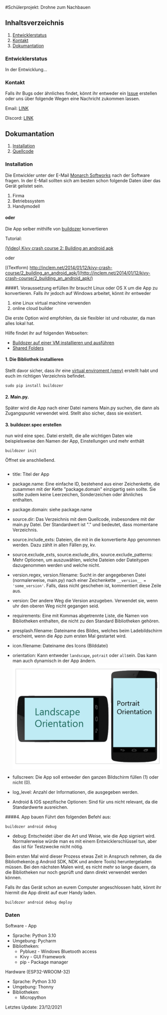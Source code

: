 #Schülerprojekt: Drohne zum Nachbauen

## Inhaltsverzeichnis
1. [Entwicklerstatus](#Entwicklerstatus)
2. [Kontakt](#Kontakt)
3. [Dokumantation](#Dokumentation)

### Entwicklerstatus
In der Entwicklung...

### Kontakt
Falls ihr Bugs oder ähnliches findet, könnt ihr entweder ein [Issue](https://github.com/unbekanntunity/MSDrohne/issues/new/choose)
erstellen oder uns über folgende Wegen eine Nachricht zukommen lassen.

Email: [LINK]()

Discord: [LINK]()

## Dokumantation

1. [Installation](#Installation)
2. [Quellcode](#Quellcode)

### Installation
Die Entwickler unter der E-Mail [Monarch Softworks](https://www.gmail.com) nach der Software fragen.
In der E-Mail sollten sich am besten schon folgende Daten über das Gerät gelistet sein.
1. Firma
2. Betriebssystem
3. Handymodell

#### oder

Die App selber mithilfe von [buildozer]() konvertieren

Tutorial:

[(Video) Kivy crash course 2: Building an android apk](https://www.youtube.com/watch?v=t8N_8WkALdE&list=PLdNh1e1kmiPP4YApJm8ENK2yMlwF1_edq&index=2)

oder

[(Textform) http://inclem.net/2014/01/12/kivy-crash-course/2_building_an_android_apk/](http://inclem.net/2014/01/12/kivy-crash-course/2_building_an_android_apk/)


####1. Voraussetzung erfüllen
Ihr braucht Linux oder OS X um die App zu konvertieren. Falls ihr jedoch auf Windows arbeitet, könnt ihr entweder
1. eine Linux virtual machine verwenden
2. online cloud builder

Die erste Option wird empfohlen, da sie flexibler ist und robuster, da man alles lokal hat. 

Hilfe findet ihr auf folgenden Webseiten:
- [Buildozer auf einer VM installieren und ausführen](http://inclem.net/2019/05/19/kivy/running_buildozer_in_a_virtual_machine/)
- [Shared Folders](https://www.pragmaticlinux.com/2021/02/how-to-mount-a-shared-folder-in-virtualbox/#:~:text=1%20Select%20your%20virtual%20machine%20and%20open%20its,the%20OK%20button%20and%20start%20the%20virtual%20machine)
#### 1. Die Bibliothek installieren
Stellt davor sicher, dass ihr eine [virtual enviroment (venv)](https://thecodingpie.com/post/a-quick-guide-on-how-to-setup-a-python-virtual-environment-windows-linux-mac) erstellt habt und euch im richtigen Verzeichnis befindet.
```commandline
sudo pip install buildozer
```

#### 2. Main.py.
Später wird die App nach einer Datei namens Main.py suchen, die dann als Zugangspunkt verwendet wird. 
Stellt also sicher, dass sie existiert. 


#### 3. buildozer.spec erstellen
nun wird eine spec. Datei erstellt, die alle wichtigen Daten wie beispielsweise den Namen der App, Einstellungen und mehr enthält
```commandline
buildozer init
```

Öffnet sie anschließend.

```

```

- title: Titel der App
- package.name: Eine einfache ID, bestehend aus einer Zeichenkette, die zusammen mit der Kette "package.domain" einzigartig sein sollte. Sie sollte zudem keine Leerzeichen, Sonderzeichen oder ähnliches enthalten. 
- package.domain: siehe package.name 
- source.dir: Das Verzeichnis mit dem Quellcode, insbesondere mit der main.py Datei. Der Standardwert ist "." und bedeutet, dass momentane Verzeichnis.
- source.include_exts: Dateien, die mit in die konvertierte App genommen werden. Dazu zählt in allen Fällen py, kv.
- source.exclude_exts, source.exclude_dirs, source.exclude_patterns: Mehr Optionen, um auszuwählen, welche Dateien oder Dateitypen dazugenommen werden und welche nicht.
- version.regex, version.filename: Sucht in der angegebenen Datei (normalerweise, main.py) nach einer Zeichenkette ``__version__ = 'some_version'``. Falls, dass nicht geschehen ist, kommentiert diese Zeile aus.
- version: Der andere Weg die Version anzugeben. Verwendet sie, wenn uhr den oberen Weg nicht gegangen seid.
- requirements: Eine mit Kommas abgetrennte Liste, die Namen von Bibliotheken enthalten, die nicht zu den Standard Bibliotheken gehören.
- presplash.filename: Dateiname des Bildes, welches beim Ladebildschirm erscheint, wenn die App zum ersten Mal gestartet wird.
- icon.filename: Dateiname des Icons (Bilddatei)
- orientation: Kann entweder ``landscape``, ``potrait`` oder ``all``sein. Das kann man auch dynamisch in der App ändern.
![Orientation example](./Data/Res/orientation_example.jpeg)
- fullscreen: Die App soll entweder den ganzen Bildschirm füllen (1) oder nicht (0).
- log_level: Anzahl der Informationen, die ausgegeben werden.

- Android & IOS spezifische Optionen: Sind für uns nicht relevant, da die Standardwerte ausreichen.

####4. App bauen
Führt den folgenden Befehl aus:
```commandline
buildozer android debug
```

- debug: Entscheidet über die Art und Weise, wie die App signiert wird.
Normalerweise würde man es mit einem Entwicklerschlüssel tun, aber das ist für Testzwecke nicht nötig.

Beim ersten Mal wird dieser Prozess etwas Zeit in Anspruch nehmen, da die Bibliotheken(e.g Android SDK, NDK und andere Tools) heruntergeladen müssen.
Bei den nächsten Malen wird, es nicht mehr so lange dauern, da die Bibliotheken nur noch geprüft und dann direkt verwendet werden können.

Falls ihr das Gerät schon an eurem Computer angeschlossen habt, könnt ihr hiermit die App direkt auf euer Handy laden.
```commandline
buildozer android debug deploy
```

### Daten
Software - App

- Sprache: Python 3.10
- Umgebung: Pycharm
- Bibliotheken:
  - Pybluez - Windows Bluetooth access
  - Kivy - GUI Framework
  - pip - Package manager
  
Hardware (ESP32-WROOM-32)
  - Sprache: Python 3.10
  - Umgebung: Thonny
  - Bibliotheken:
    - Micropython


Letztes Update: 23/12/2021

